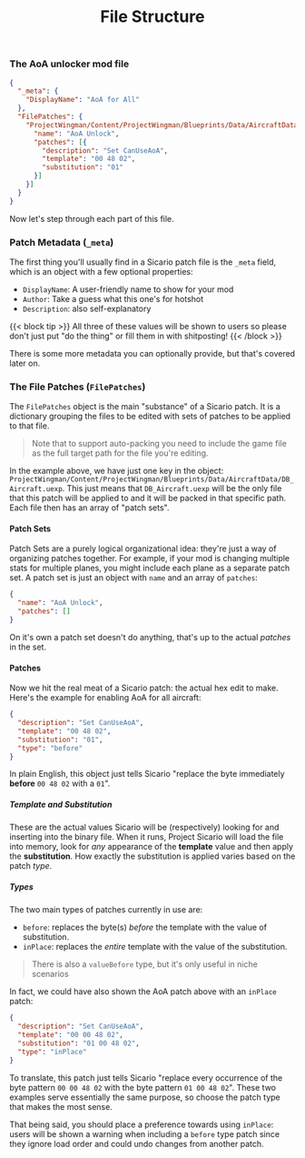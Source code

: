 ﻿---
title: "File Structure"
weight: 21
anchor: "howto-basics"
---

### The AoA unlocker mod file

```json
{
  "_meta": {
    "DisplayName": "AoA for All"
  },
  "FilePatches": {
    "ProjectWingman/Content/ProjectWingman/Blueprints/Data/AircraftData/DB_Aircraft.uexp": [{
      "name": "AoA Unlock",
      "patches": [{
        "description": "Set CanUseAoA",
        "template": "00 48 02",
        "substitution": "01"
      }]
    }]
  }
}
```

Now let's step through each part of this file.

### Patch Metadata (<code>_meta</code>)

The first thing you'll usually find in a Sicario patch file is the `_meta` field, which is an object with a few optional properties:

- `DisplayName`: A user-friendly name to show for your mod
- `Author`: Take a guess what this one's for hotshot
- `Description`: also self-explanatory

{{< block tip >}}
All three of these values will be shown to users so please don't just put "do the thing" or fill them in with shitposting!
{{< /block >}}

There is some more metadata you can optionally provide, but that's covered later on.

### The File Patches (`FilePatches`)

The `FilePatches` object is the main "substance" of a Sicario patch. It is a dictionary grouping the files to be edited with sets of patches to be applied to that file.

> Note that to support auto-packing you need to include the game file as the full target path for the file you're editing.

In the example above, we have just one key in the object: `ProjectWingman/Content/ProjectWingman/Blueprints/Data/AircraftData/DB_Aircraft.uexp`. This just means that `DB_Aircraft.uexp` will be the only file that this patch will be applied to and it will be packed in that specific path. Each file then has an array of "patch sets".

#### Patch Sets

Patch Sets are a purely logical organizational idea: they're just a way of organizing patches together. For example, if your mod is changing multiple stats for multiple planes, you might include each plane as a separate patch set. A patch set is just an object with `name` and an array of `patches`:

```json
{
  "name": "AoA Unlock",
  "patches": []
}
```

On it's own a patch set doesn't do anything, that's up to the actual _patches_ in the set.

#### Patches

Now we hit the real meat of a Sicario patch: the actual hex edit to make. Here's the example for enabling AoA for all aircraft:

```json
{
  "description": "Set CanUseAoA",
  "template": "00 48 02",
  "substitution": "01",
  "type": "before"
}
```

In plain English, this object just tells Sicario "replace the byte immediately **before** `00 48 02` with a `01`".

##### Template and Substitution

These are the actual values Sicario will be (respectively) looking for and inserting into the binary file. When it runs, Project Sicario will load the file into memory, look for _any_ appearance of the **template** value and then apply the **substitution**. How exactly the substitution is applied varies based on the patch _type_.

##### Types

The two main types of patches currently in use are:

- `before`: replaces the byte(s) _before_ the template with the value of substitution.
- `inPlace`: replaces the _entire_ template with the value of the substitution.

> There is also a `valueBefore` type, but it's only useful in niche scenarios

In fact, we could have also shown the AoA patch above with an `inPlace` patch:

```json
{
  "description": "Set CanUseAoA",
  "template": "00 00 48 02",
  "substitution": "01 00 48 02",
  "type": "inPlace"
}
```

To translate, this patch just tells Sicario "replace every occurrence of the byte pattern `00 00 48 02` with the byte pattern `01 00 48 02`". These two examples serve essentially the same purpose, so choose the patch type that makes the most sense.

That being said, you should place a preference towards using `inPlace`: users will be shown a warning when including a `before` type patch since they ignore load order and could undo changes from another patch. 
